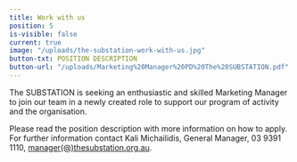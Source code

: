 ```yaml
---
title: Work with us
position: 5
is-visible: false
current: true
image: "/uploads/the-substation-work-with-us.jpg"
button-txt: POSITION DESCRIPTION
button-url: "/uploads/Marketing%20Manager%20PD%20The%20SUBSTATION.pdf"
---
```


The SUBSTATION is seeking an enthusiastic and skilled Marketing Manager to join our team in a newly created role to support our program of activity and the organisation.

Please read the position description with more information on how to apply. For further information contact Kali Michailidis, General Manager, 03 9391 1110, [manager(@)thesubstation.org.au](mailto:manager@thesubstation.org.au).
